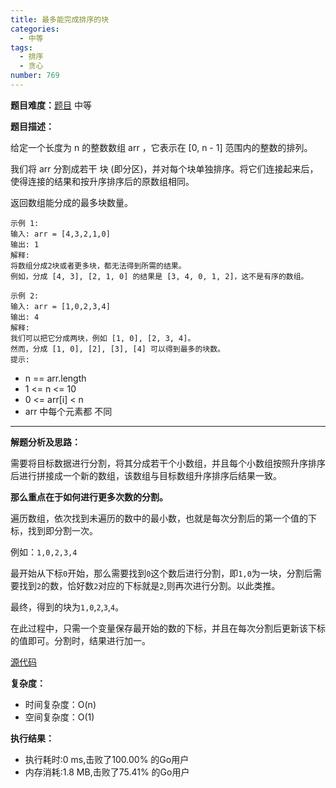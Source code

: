 ```yaml
---
title: 最多能完成排序的块
categories:
  - 中等
tags:
  - 排序
  - 贪心
number: 769
---
```


**题目难度：**[题目](https://leetcode.cn/problems/max-chunks-to-make-sorted/) 中等

**题目描述：**

给定一个长度为 n 的整数数组 arr ，它表示在 [0, n - 1] 范围内的整数的排列。

我们将 arr 分割成若干 块 (即分区)，并对每个块单独排序。将它们连接起来后，使得连接的结果和按升序排序后的原数组相同。

返回数组能分成的最多块数量。


```
示例 1:
输入: arr = [4,3,2,1,0]
输出: 1
解释:
将数组分成2块或者更多块，都无法得到所需的结果。
例如，分成 [4, 3], [2, 1, 0] 的结果是 [3, 4, 0, 1, 2]，这不是有序的数组。
```

```
示例 2:
输入: arr = [1,0,2,3,4]
输出: 4
解释:
我们可以把它分成两块，例如 [1, 0], [2, 3, 4]。
然而，分成 [1, 0], [2], [3], [4] 可以得到最多的块数。
提示:
```

- n == arr.length
- 1 <= n <= 10
- 0 <= arr[i] < n
- arr 中每个元素都 不同

---
**解题分析及思路：**

需要将目标数据进行分割，将其分成若干个小数组，并且每个小数组按照升序排序后进行拼接成一个新的数组，该数组与目标数组升序排序后结果一致。

**那么重点在于如何进行更多次数的分割。**

遍历数组，依次找到未遍历的数中的最小数，也就是每次分割后的第一个值的下标，找到即分割一次。

例如：`1,0,2,3,4`

最开始从下标`0`开始，那么需要找到`0`这个数后进行分割，即`1,0`为一块，分割后需要找到`2`的数，恰好数`2`对应的下标就是`2`,则再次进行分割。以此类推。

最终，得到的块为`1,0`,`2`,`3`,`4`。

在此过程中，只需一个变量保存最开始的数的下标，并且在每次分割后更新该下标的值即可。分割时，结果进行加一。


[源代码](https://github.com/lomtom/algorithm-go/blob/main/leetcode/769最多能完成排序的块_test.go)

**复杂度：**
- 时间复杂度：O(n)
- 空间复杂度：O(1)

**执行结果：**
- 执行耗时:0 ms,击败了100.00% 的Go用户
- 内存消耗:1.8 MB,击败了75.41% 的Go用户
